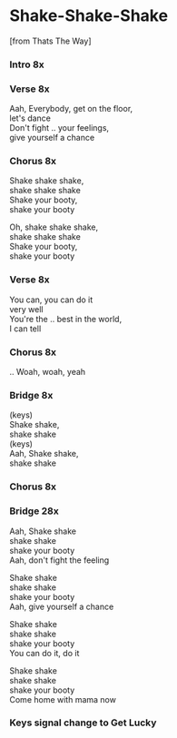 # Shake-Shake-Shake
[from Thats The Way]

### Intro  8x

### Verse  8x
Aah, Everybody, get on the floor,  
let's dance  
Don't fight .. your feelings,  
give yourself a chance  

### Chorus  8x
Shake shake shake,  
shake shake shake  
Shake your booty,  
shake your booty  

Oh, shake shake shake,  
shake shake shake  
Shake your booty,  
shake your booty  

### Verse  8x
You can, you can do it  
very well  
You're the .. best in the world,  
I can tell  

### Chorus  8x
..
Woah, woah, yeah

### Bridge  8x
(keys)  
Shake shake,  
shake shake  
(keys)  
Aah, Shake shake,  
shake shake

### Chorus  8x

### Bridge  28x
Aah, Shake shake  
shake shake  
shake your booty  
Aah, don't fight the feeling

Shake shake  
shake shake  
shake your booty  
Aah, give yourself a chance

Shake shake  
shake shake  
shake your booty  
You can do it, do it

Shake shake  
shake shake  
shake your booty  
Come home with mama now

### Keys signal change to Get Lucky